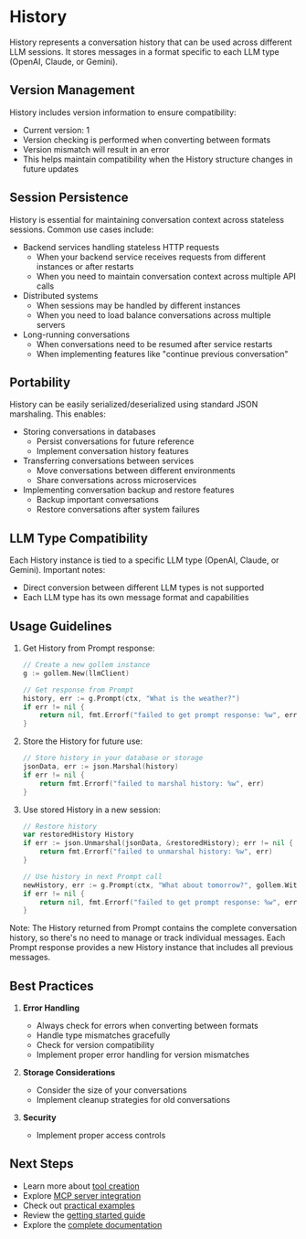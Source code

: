 # History

History represents a conversation history that can be used across different LLM sessions. It stores messages in a format specific to each LLM type (OpenAI, Claude, or Gemini).

## Version Management

History includes version information to ensure compatibility:

- Current version: 1
- Version checking is performed when converting between formats
- Version mismatch will result in an error
- This helps maintain compatibility when the History structure changes in future updates

## Session Persistence

History is essential for maintaining conversation context across stateless sessions. Common use cases include:

- Backend services handling stateless HTTP requests
  - When your backend service receives requests from different instances or after restarts
  - When you need to maintain conversation context across multiple API calls
- Distributed systems
  - When sessions may be handled by different instances
  - When you need to load balance conversations across multiple servers
- Long-running conversations
  - When conversations need to be resumed after service restarts
  - When implementing features like "continue previous conversation"

## Portability

History can be easily serialized/deserialized using standard JSON marshaling. This enables:

- Storing conversations in databases
  - Persist conversations for future reference
  - Implement conversation history features
- Transferring conversations between services
  - Move conversations between different environments
  - Share conversations across microservices
- Implementing conversation backup and restore features
  - Backup important conversations
  - Restore conversations after system failures

## LLM Type Compatibility

Each History instance is tied to a specific LLM type (OpenAI, Claude, or Gemini). Important notes:

- Direct conversion between different LLM types is not supported
- Each LLM type has its own message format and capabilities

## Usage Guidelines

1. Get History from Prompt response:
   ```go
   // Create a new gollem instance
   g := gollem.New(llmClient)

   // Get response from Prompt
   history, err := g.Prompt(ctx, "What is the weather?")
   if err != nil {
       return nil, fmt.Errorf("failed to get prompt response: %w", err)
   }
   ```

2. Store the History for future use:
   ```go
   // Store history in your database or storage
   jsonData, err := json.Marshal(history)
   if err != nil {
       return fmt.Errorf("failed to marshal history: %w", err)
   }
   ```

3. Use stored History in a new session:
   ```go
   // Restore history
   var restoredHistory History
   if err := json.Unmarshal(jsonData, &restoredHistory); err != nil {
       return fmt.Errorf("failed to unmarshal history: %w", err)
   }

   // Use history in next Prompt call
   newHistory, err := g.Prompt(ctx, "What about tomorrow?", gollem.WithHistory(&restoredHistory))
   if err != nil {
       return nil, fmt.Errorf("failed to get prompt response: %w", err)
   }
   ```

Note: The History returned from Prompt contains the complete conversation history, so there's no need to manage or track individual messages. Each Prompt response provides a new History instance that includes all previous messages.

## Best Practices

1. **Error Handling**
   - Always check for errors when converting between formats
   - Handle type mismatches gracefully
   - Check for version compatibility
   - Implement proper error handling for version mismatches

2. **Storage Considerations**
   - Consider the size of your conversations
   - Implement cleanup strategies for old conversations

3. **Security**
   - Implement proper access controls

## Next Steps

- Learn more about [tool creation](tools.md)
- Explore [MCP server integration](mcp.md)
- Check out [practical examples](examples.md)
- Review the [getting started guide](getting-started.md)
- Explore the [complete documentation](README.md)

